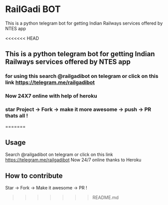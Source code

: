 # RailGadi BOT

This is a python telegram bot for getting Indian Railways services offered by NTES app

<<<<<<< HEAD
## This is a python telegram bot for getting Indian Railways services offered by NTES app
### for using this search @railgadibot on telegram or click on this link https://telegram.me/railgadibot
### Now 24X7 online with help of heroku 
### star Project -> Fork -> make it more awesome -> push -> PR thats all !
=======
## Usage
Search @railgadibot on telegram or click on this link https://telegram.me/railgadibot
Now 24/7 online thanks to Heroku

## How to contribute
Star -> Fork -> Make it awesome -> PR !


>>>>>>> README.md
